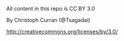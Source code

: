 All content in this repo is CC BY 3.0

By Christoph Curran (@Tsagadai)

http://creativecommons.org/licenses/by/3.0/
